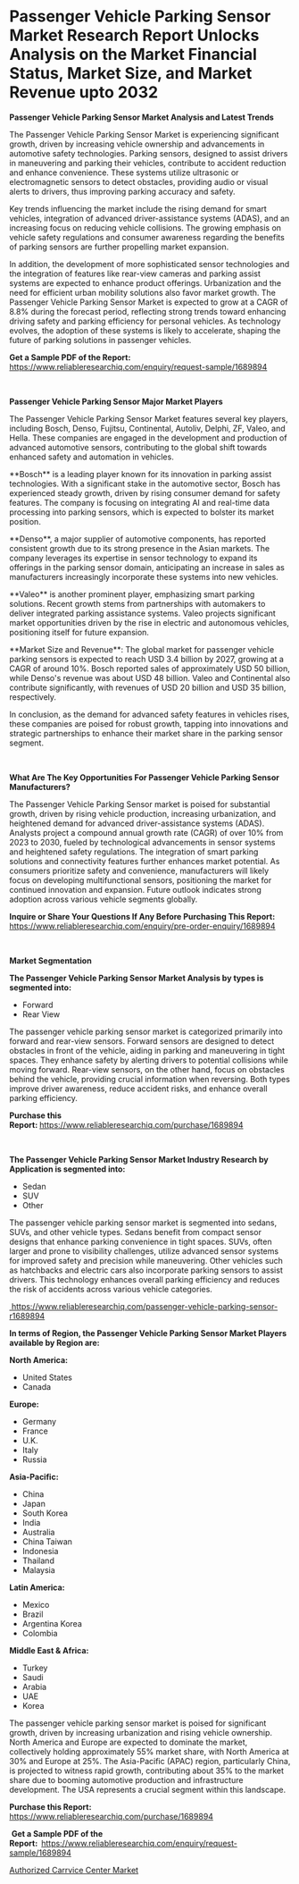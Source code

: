 <p><h1>Passenger Vehicle Parking Sensor Market Research Report Unlocks Analysis on the Market Financial Status, Market Size, and Market Revenue upto 2032</h1></p><p><strong>Passenger Vehicle Parking Sensor Market Analysis and Latest Trends</strong></p>
<p><p>The Passenger Vehicle Parking Sensor Market is experiencing significant growth, driven by increasing vehicle ownership and advancements in automotive safety technologies. Parking sensors, designed to assist drivers in maneuvering and parking their vehicles, contribute to accident reduction and enhance convenience. These systems utilize ultrasonic or electromagnetic sensors to detect obstacles, providing audio or visual alerts to drivers, thus improving parking accuracy and safety.</p><p>Key trends influencing the market include the rising demand for smart vehicles, integration of advanced driver-assistance systems (ADAS), and an increasing focus on reducing vehicle collisions. The growing emphasis on vehicle safety regulations and consumer awareness regarding the benefits of parking sensors are further propelling market expansion. </p><p>In addition, the development of more sophisticated sensor technologies and the integration of features like rear-view cameras and parking assist systems are expected to enhance product offerings. Urbanization and the need for efficient urban mobility solutions also favor market growth. The Passenger Vehicle Parking Sensor Market is expected to grow at a CAGR of 8.8% during the forecast period, reflecting strong trends toward enhancing driving safety and parking efficiency for personal vehicles. As technology evolves, the adoption of these systems is likely to accelerate, shaping the future of parking solutions in passenger vehicles.</p></p>
<p><strong>Get a Sample PDF of the Report:&nbsp;</strong> <a href="https://www.reliableresearchiq.com/enquiry/request-sample/1689894?utm_campaign=2456&utm_medium=2&utm_source=Github&utm_content=ia&utm_term=26032025&utm_id=passenger-vehicle-parking-sensor">https://www.reliableresearchiq.com/enquiry/request-sample/1689894</a></p>
<p>&nbsp;</p>
<p><strong>Passenger Vehicle Parking Sensor Major Market Players</strong></p>
<p><p>The Passenger Vehicle Parking Sensor Market features several key players, including Bosch, Denso, Fujitsu, Continental, Autoliv, Delphi, ZF, Valeo, and Hella. These companies are engaged in the development and production of advanced automotive sensors, contributing to the global shift towards enhanced safety and automation in vehicles.</p><p>**Bosch** is a leading player known for its innovation in parking assist technologies. With a significant stake in the automotive sector, Bosch has experienced steady growth, driven by rising consumer demand for safety features. The company is focusing on integrating AI and real-time data processing into parking sensors, which is expected to bolster its market position.</p><p>**Denso**, a major supplier of automotive components, has reported consistent growth due to its strong presence in the Asian markets. The company leverages its expertise in sensor technology to expand its offerings in the parking sensor domain, anticipating an increase in sales as manufacturers increasingly incorporate these systems into new vehicles.</p><p>**Valeo** is another prominent player, emphasizing smart parking solutions. Recent growth stems from partnerships with automakers to deliver integrated parking assistance systems. Valeo projects significant market opportunities driven by the rise in electric and autonomous vehicles, positioning itself for future expansion.</p><p>**Market Size and Revenue**: The global market for passenger vehicle parking sensors is expected to reach USD 3.4 billion by 2027, growing at a CAGR of around 10%. Bosch reported sales of approximately USD 50 billion, while Denso's revenue was about USD 48 billion. Valeo and Continental also contribute significantly, with revenues of USD 20 billion and USD 35 billion, respectively. </p><p>In conclusion, as the demand for advanced safety features in vehicles rises, these companies are poised for robust growth, tapping into innovations and strategic partnerships to enhance their market share in the parking sensor segment.</p></p>
<p>&nbsp;</p>
<p><strong>What Are The Key Opportunities For Passenger Vehicle Parking Sensor Manufacturers?</strong></p>
<p><p>The Passenger Vehicle Parking Sensor market is poised for substantial growth, driven by rising vehicle production, increasing urbanization, and heightened demand for advanced driver-assistance systems (ADAS). Analysts project a compound annual growth rate (CAGR) of over 10% from 2023 to 2030, fueled by technological advancements in sensor systems and heightened safety regulations. The integration of smart parking solutions and connectivity features further enhances market potential. As consumers prioritize safety and convenience, manufacturers will likely focus on developing multifunctional sensors, positioning the market for continued innovation and expansion. Future outlook indicates strong adoption across various vehicle segments globally.</p></p>
<p><strong>Inquire or Share Your Questions If Any Before Purchasing This Report:</strong> <a href="https://www.reliableresearchiq.com/enquiry/pre-order-enquiry/1689894?utm_campaign=2456&utm_medium=2&utm_source=Github&utm_content=ia&utm_term=26032025&utm_id=passenger-vehicle-parking-sensor">https://www.reliableresearchiq.com/enquiry/pre-order-enquiry/1689894</a></p>
<p>&nbsp;</p>
<p><strong>Market Segmentation</strong></p>
<p><strong>The Passenger Vehicle Parking Sensor Market Analysis by types is segmented into:</strong></p>
<p><ul><li>Forward</li><li>Rear View</li></ul></p>
<p><p>The passenger vehicle parking sensor market is categorized primarily into forward and rear-view sensors. Forward sensors are designed to detect obstacles in front of the vehicle, aiding in parking and maneuvering in tight spaces. They enhance safety by alerting drivers to potential collisions while moving forward. Rear-view sensors, on the other hand, focus on obstacles behind the vehicle, providing crucial information when reversing. Both types improve driver awareness, reduce accident risks, and enhance overall parking efficiency.</p></p>
<p><strong>Purchase this Report:&nbsp;</strong><a href="https://www.reliableresearchiq.com/purchase/1689894?utm_campaign=2456&utm_medium=2&utm_source=Github&utm_content=ia&utm_term=26032025&utm_id=passenger-vehicle-parking-sensor">https://www.reliableresearchiq.com/purchase/1689894</a></p>
<p>&nbsp;</p>
<p><strong>The Passenger Vehicle Parking Sensor Market Industry Research by Application is segmented into:</strong></p>
<p><ul><li>Sedan</li><li>SUV</li><li>Other</li></ul></p>
<p><p>The passenger vehicle parking sensor market is segmented into sedans, SUVs, and other vehicle types. Sedans benefit from compact sensor designs that enhance parking convenience in tight spaces. SUVs, often larger and prone to visibility challenges, utilize advanced sensor systems for improved safety and precision while maneuvering. Other vehicles such as hatchbacks and electric cars also incorporate parking sensors to assist drivers. This technology enhances overall parking efficiency and reduces the risk of accidents across various vehicle categories.</p></p>
<p><a href="https://www.reliableresearchiq.com/passenger-vehicle-parking-sensor-r1689894?utm_campaign=2456&utm_medium=2&utm_source=Github&utm_content=ia&utm_term=26032025&utm_id=passenger-vehicle-parking-sensor">&nbsp;https://www.reliableresearchiq.com/passenger-vehicle-parking-sensor-r1689894</a></p>
<p><strong>In terms of Region, the Passenger Vehicle Parking Sensor Market Players available by Region are:</strong></p>
<p>
    <p> <strong> North America: </strong>
        <ul>
            <li>United States</li>
            <li>Canada</li>
        </ul>
        </p> 
    <p> <strong> Europe: </strong>
        <ul>
            <li>Germany</li>
            <li>France</li>
            <li>U.K.</li>
            <li>Italy</li>
            <li>Russia</li>
        </ul>
        </p> 
    <p> <strong> Asia-Pacific: </strong>
        <ul>
            <li>China</li>
            <li>Japan</li>
            <li>South Korea</li>
            <li>India</li>
            <li>Australia</li>
            <li>China Taiwan</li>
            <li>Indonesia</li>
            <li>Thailand</li>
            <li>Malaysia</li>
        </ul>
        </p> 
    <p> <strong> Latin America: </strong>
        <ul>
            <li>Mexico</li>
            <li>Brazil</li>
            <li>Argentina Korea</li>
            <li>Colombia</li>
        </ul>
        </p> 
    <p> <strong> Middle East & Africa: </strong>
        <ul>
            <li>Turkey</li>
            <li>Saudi</li>
            <li>Arabia</li>
            <li>UAE</li>
            <li>Korea</li>
        </ul>
    </p>
    </p>
<p><p>The passenger vehicle parking sensor market is poised for significant growth, driven by increasing urbanization and rising vehicle ownership. North America and Europe are expected to dominate the market, collectively holding approximately 55% market share, with North America at 30% and Europe at 25%. The Asia-Pacific (APAC) region, particularly China, is projected to witness rapid growth, contributing about 35% to the market share due to booming automotive production and infrastructure development. The USA represents a crucial segment within this landscape.</p></p>
<p><strong>Purchase this Report: </strong><a href="https://www.reliableresearchiq.com/purchase/1689894?utm_campaign=2456&utm_medium=2&utm_source=Github&utm_content=ia&utm_term=26032025&utm_id=passenger-vehicle-parking-sensor">https://www.reliableresearchiq.com/purchase/1689894</a></p>
<p>&nbsp;<strong>Get a Sample PDF of the Report:&nbsp;&nbsp;</strong><a href="https://www.reliableresearchiq.com/enquiry/request-sample/1689894?utm_campaign=2456&utm_medium=2&utm_source=Github&utm_content=ia&utm_term=26032025&utm_id=passenger-vehicle-parking-sensor">https://www.reliableresearchiq.com/enquiry/request-sample/1689894</a></p>
<p><strong></strong></p>
<p><p><a href="https://github.com/oslieselotte2192/Market-Research-Report-List-1/blob/main/authorized-carrvice-center-market.md?utm_campaign=2456&utm_medium=2&utm_source=Github&utm_content=ia&utm_term=26032025&utm_id=passenger-vehicle-parking-sensor">Authorized Carrvice Center Market</a></p></p>
